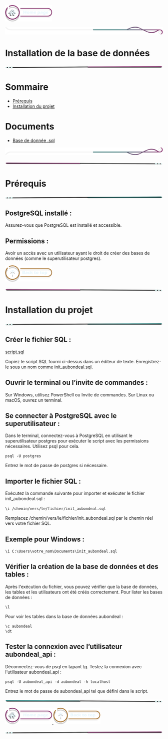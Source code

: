  <a href="../README.md">
  <img src="../assets/button/home_page.png" alt="Home page" style="width: 150px; height: auto;">
</a>

![border](../assets/line/border_r.png)

# Installation de la base de données

![border](../assets/line/line_pink_point_r.png)

# Sommaire

- [Prérequis](#prérequis)
- [Installation du projet](#installation-du-projet)

# Documents

- [Base de donnée .sql](#premier-pas)

![border](../assets/line/border_b.png)

![border](../assets/line/line_pink_point_l.png)

# Prérequis

![border](../assets/line/line_teal_point_r.png)

## PostgreSQL installé :

Assurez-vous que PostgreSQL est installé et accessible.

## Permissions :

Avoir un accès avec un utilisateur ayant le droit de créer des bases de données (comme le superutilisateur postgres).

<a href="#sommaire">
  <img src="../assets/button/back_to_top.png" alt="Back to top" style="width: 150px; height: auto;">
</a>

![border](../assets/line/line_pink_point_l.png)

# Installation du projet

![border](../assets/line/line_teal_point_r.png)

## Créer le fichier SQL :

[script.sql]()

Copiez le script SQL fourni ci-dessus dans un éditeur de texte.
Enregistrez-le sous un nom comme init_aubondeal.sql.

## Ouvrir le terminal ou l’invite de commandes :

Sur Windows, utilisez PowerShell ou Invite de commandes.
Sur Linux ou macOS, ouvrez un terminal.

## Se connecter à PostgreSQL avec le superutilisateur :

Dans le terminal, connectez-vous à PostgreSQL en utilisant le superutilisateur postgres pour exécuter le script avec les permissions nécessaires. Utilisez psql pour cela.

```
psql -U postgres
```

Entrez le mot de passe de postgres si nécessaire.

## Importer le fichier SQL :

Exécutez la commande suivante pour importer et exécuter le fichier init_aubondeal.sql :

`\i /chemin/vers/le/fichier/init_aubondeal.sql`

Remplacez /chemin/vers/le/fichier/init_aubondeal.sql par le chemin réel vers votre fichier SQL.

## Exemple pour Windows :

```
\i C:\Users\votre_nom\Documents\init_aubondeal.sql
```

## Vérifier la création de la base de données et des tables :

Après l'exécution du fichier, vous pouvez vérifier que la base de données, les tables et les utilisateurs ont été créés correctement.
Pour lister les bases de données :

```
\l
```

Pour voir les tables dans la base de données aubondeal :

```
\c aubondeal
\dt
```

## Tester la connexion avec l’utilisateur aubondeal_api :

Déconnectez-vous de psql en tapant \q.
Testez la connexion avec l'utilisateur aubondeal_api :

```
psql -U aubondeal_api -d aubondeal -h localhost
```

Entrez le mot de passe de aubondeal_api tel que défini dans le script.

![border](../assets/line/line_teal_point_l.png)

<a href="../README.md">
  <img src="../assets/button/home_page.png" alt="Home page" style="width: 150px; height: auto;">
</a>
<a href="#sommaire">
  <img src="../assets/button/back_to_top.png" alt="Back to top" style="width: 150px; height: auto;">
</a>

![border](../assets/line/line_pink_point_r.png)
